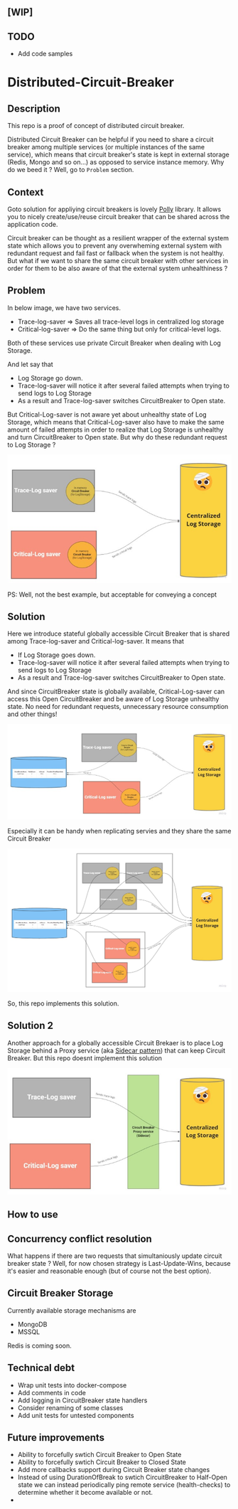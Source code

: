 ## [WIP]

## TODO
- Add code samples

# Distributed-Circuit-Breaker

## Description
This repo is a proof of concept of distributed circuit breaker. 

Distributed Circuit Breaker can be helpful if you need to share a circuit breaker among multiple services (or multiple instances of the same service), which means that circuit breaker's state is kept in external storage (Redis, Mongo and so on...) as opposed to service instance memory. Why do we beed it ? Well, go to `Problem` section.

## Context
Goto solution for appliying circuit breakers is lovely [Polly](https://github.com/App-vNext/Polly) library. It allows you to nicely create/use/reuse circuit breaker that can be shared across the application code. 

Circuit breaker can be thought as a resilient wrapper of the external system state which allows you to prevent any overwheming external system with redundant request and fail fast or fallback when the system is not healthy. But what if we want to share the same circuit breaker with other services in order for them to be also aware of that the external system unhealthiness ? 


## Problem

In below image, we have two services.
- Trace-log-saver => Saves all trace-level logs in centralized log storage  
- Critical-log-saver => Do the same thing but only for critical-level logs.

Both of these services use private Circuit Breaker when dealing with Log Storage.

And let say that 
- Log Storage go down.
- Trace-log-saver will notice it after several failed attempts when trying to send logs to Log Storage
- As a result and Trace-log-saver switches CircuitBreaker to Open state.

But Critical-Log-saver is not aware yet about unhealthy state of Log Storage, which means that Critical-Log-saver also have to make the same amount of failed attempts in order to realize that Log Storage is unhealthy and turn CircuitBreaker to Open state. But why do these redundant request to Log Storage ?

![stateless-circuit-breaker](https://github.com/shamil-sadigov/Distributed-Circuit-Breaker/blob/main/docs/images/Small%20ones/problem-of-in-memory-circuit-breaker.jpg)

PS: Well, not the best example, but acceptable for conveying a concept

## Solution

Here we introduce stateful globally accessible Circuit Breaker that is shared among Trace-log-saver and Critical-log-saver. It means that

- If Log Storage goes down.
- Trace-log-saver will notice it after several failed attempts when trying to send logs to Log Storage
- As a result and Trace-log-saver switches CircuitBreaker to Open state.

And since CircuitBreaker state is globally available, Critical-Log-saver can access this Open CircuitBreaker and be aware of Log Storage unhealthy state. No need for redundant requests, unnecessary resource consumption and other things!

![stateful-circuit-breakers](https://github.com/shamil-sadigov/Distributed-Circuit-Breaker/blob/main/docs/images/Small%20ones/stateful-circuit-breaker.jpg)

Especially it can be handy when replicating servies and they share the same Circuit Breaker

![replicated-services](https://github.com/shamil-sadigov/Distributed-Circuit-Breaker/blob/main/docs/images/Small%20ones/replication.jpg)


So, this repo implements this solution.

## Solution 2

Another approach for a globally accessible Circuit Brekaer is to place Log Storage behind a Proxy service (aka [Sidecar pattern](https://docs.microsoft.com/en-us/azure/architecture/patterns/sidecar)) that can keep Circuit Breaker. But this repo doesnt implement this solution

![proxy-circuit-breaker](https://github.com/shamil-sadigov/Distributed-Circuit-Breaker/blob/main/docs/images/Small%20ones/circuit-breaker-via-side-card.jpg)


## How to use

## Concurrency conflict resolution
What happens if there are two requests that simultaniously update circuit breaker state ?
Well, for now chosen strategy is Last-Update-Wins, because it's easier and reasonable enough (but of course not the best option).

## Circuit Breaker Storage

Currently available storage mechanisms are
- MongoDB
- MSSQL

Redis is coming soon.

## Technical debt
- Wrap unit tests into docker-compose
- Add comments in code
- Add logging in CircuitBreaker state handlers
- Consider renaming of some classes
- Add unit tests for untested components 

## Future improvements
- Ability to forcefully swtich Circuit Breaker to Open State
- Ability to forcefully swtich Circuit Breaker to Closed State
- Add more callbacks support during Circuit Breaker state changes
- Instead of using DurationOfBreak to swtich CircuitBreaker to Half-Open state we can instead periodically ping remote service (health-checks) to determine whether it become available or not.
- 
